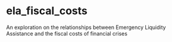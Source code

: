 # ela_fiscal_costs
An exploration on the relationships between Emergency Liquidity Assistance and the fiscal costs of financial crises
